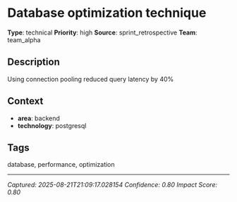 # Database optimization technique

**Type**: technical
**Priority**: high
**Source**: sprint_retrospective
**Team**: team_alpha

## Description
Using connection pooling reduced query latency by 40%

## Context
- **area**: backend
- **technology**: postgresql

## Tags
database, performance, optimization

---
*Captured: 2025-08-21T21:09:17.028154*
*Confidence: 0.80*
*Impact Score: 0.80*
